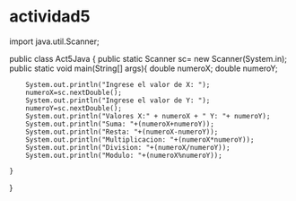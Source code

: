 # actividad5
import java.util.Scanner;

public class Act5Java {
    public static Scanner sc= new Scanner(System.in);
    public static void main(String[] args){
        double numeroX;
        double numeroY;

        System.out.println("Ingrese el valor de X: ");
        numeroX=sc.nextDouble();
        System.out.println("Ingrese el valor de Y: ");
        numeroY=sc.nextDouble();
        System.out.println("Valores X:" + numeroX + " Y: "+ numeroY);
        System.out.println("Suma: "+(numeroX+numeroY));
        System.out.println("Resta: "+(numeroX-numeroY));
        System.out.println("Multiplicacion: "+(numeroX*numeroY));
        System.out.println("Division: "+(numeroX/numeroY));
        System.out.println("Modulo: "+(numeroX%numeroY));

    }
}
